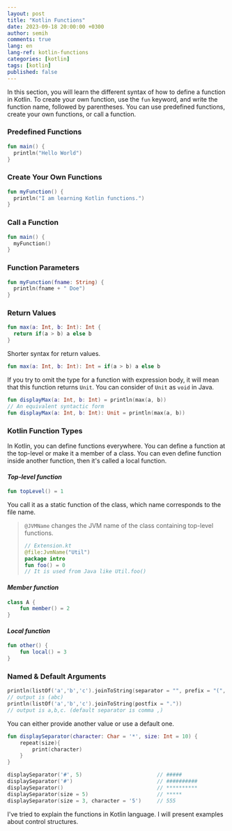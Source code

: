 ```yaml
---
layout: post
title: "Kotlin Functions"
date: 2023-09-18 20:00:00 +0300
author: semih
comments: true
lang: en
lang-ref: kotlin-functions
categories: [kotlin]
tags: [kotlin]
published: false
---
```

In this section, you will learn the different syntax of how to define a function in Kotlin. To create your own function, use the `fun` keyword, and write the function name, followed by parentheses.
You can use predefined functions, create your own functions, or call a function.

### Predefined Functions
```kotlin
fun main() {
  println("Hello World")
}
```
### Create Your Own Functions
```kotlin
fun myFunction() {
  println("I am learning Kotlin functions.")
}
```
### Call a Function
```kotlin
fun main() {
  myFunction()
}
```
### Function Parameters
```kotlin
fun myFunction(fname: String) {
  println(fname + " Doe")
}
```
### Return Values
```kotlin
fun max(a: Int, b: Int): Int {
  return if(a > b) a else b
}
```
Shorter syntax for return values.
```kotlin
fun max(a: Int, b: Int): Int = if(a > b) a else b
```
If you try to omit the type for a function with expression body, it will mean that this function returns `Unit`. You can consider of `Unit` as `void` in Java.
```kotlin
fun displayMax(a: Int, b: Int) = println(max(a, b))
// An equivalent syntactic form
fun displayMax(a: Int, b: Int): Unit = println(max(a, b))
```

### Kotlin Function Types
In Kotlin, you can define functions everywhere. You can define a function at the  top-level or make it a member of a class.
You can even define function inside another function, then it's called a local function.
#### ___Top-level function___
```kotlin
fun topLevel() = 1
```
You call it as a static function of the class, which name corresponds to the file name.
> `@JVMName` changes the JVM name of the class containing top-level functions.
> ```kotlin
> // Extension.kt
> @file:JvmName("Util")
> package intro
> fun foo() = 0
> // It is used from Java like Util.foo()
> ```

#### ___Member function___
```kotlin
class A {
    fun member() = 2
}
```
#### ___Local function___
```kotlin
fun other() {
    fun local() = 3
}
```

### Named & Default Arguments
```kotlin
println(listOf('a','b','c').joinToString(separator = "", prefix = "(", postfix = ")"))
// output is (abc)
println(listOf('a','b','c').joinToString(postfix = "."))
// output is a,b,c. (default separator is comma ,)
```

You can either provide another value or use a default one.
```kotlin
fun displaySeparator(character: Char = '*', size: Int = 10) {
    repeat(size){
        print(character)
    }
}

displaySeparator('#', 5)                        // #####
displaySeparator('#')                           // ##########
displaySeparator()                              // **********
displaySeparator(size = 5)                      // *****
displaySeparator(size = 3, character = '5')     // 555
```
I've tried to explain the functions in Kotlin language. I will present examples about control structures.
